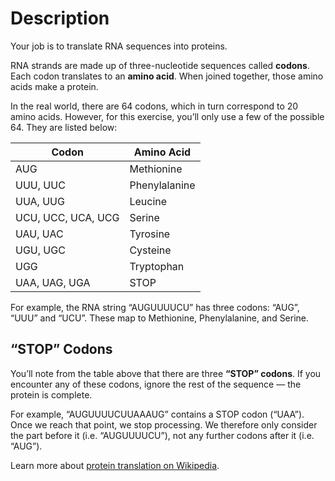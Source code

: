 # Description

Your job is to translate RNA sequences into proteins.

RNA strands are made up of three-nucleotide sequences called **codons**. Each codon translates to an **amino acid**. When joined together, those amino acids make a protein.

In the real world, there are 64 codons, which in turn correspond to 20 amino acids. However, for this exercise, you’ll only use a few of the possible 64. They are listed below:

| Codon              | Amino Acid    |
| ------------------ | ------------- |
| AUG                | Methionine    |
| UUU, UUC           | Phenylalanine |
| UUA, UUG           | Leucine       |
| UCU, UCC, UCA, UCG | Serine        |
| UAU, UAC           | Tyrosine      |
| UGU, UGC           | Cysteine      |
| UGG                | Tryptophan    |
| UAA, UAG, UGA      | STOP          |

For example, the RNA string “AUGUUUUCU” has three codons: “AUG”, “UUU” and “UCU”. These map to Methionine, Phenylalanine, and Serine.

## “STOP” Codons

You’ll note from the table above that there are three **“STOP” codons**. If you encounter any of these codons, ignore the rest of the sequence — the protein is complete.

For example, “AUGUUUUCUUAAAUG” contains a STOP codon (“UAA”). Once we reach that point, we stop processing. We therefore only consider the part before it (i.e. “AUGUUUUCU”), not any further codons after it (i.e. “AUG”).

Learn more about [protein translation on Wikipedia][protein-translation].

[protein-translation]: https://en.wikipedia.org/wiki/Translation_(biology)
